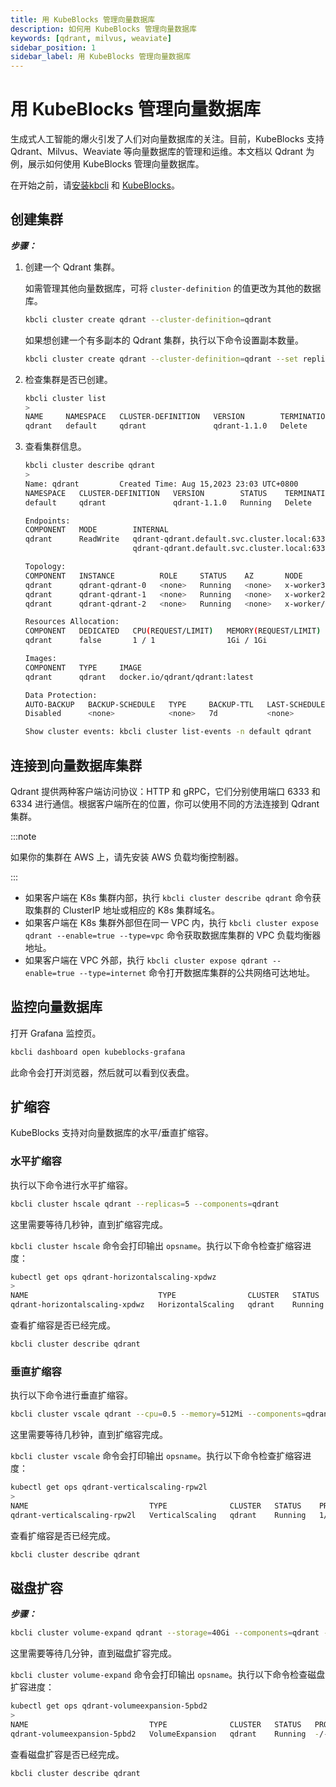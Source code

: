 ```yaml
---
title: 用 KubeBlocks 管理向量数据库
description: 如何用 KubeBlocks 管理向量数据库
keywords: [qdrant, milvus, weaviate]
sidebar_position: 1
sidebar_label: 用 KubeBlocks 管理向量数据库
---
```


# 用 KubeBlocks 管理向量数据库

生成式人工智能的爆火引发了人们对向量数据库的关注。目前，KubeBlocks 支持 Qdrant、Milvus、Weaviate 等向量数据库的管理和运维。本文档以 Qdrant 为例，展示如何使用 KubeBlocks 管理向量数据库。

在开始之前，请[安装kbcli](./../installation/install-with-kbcli/install-kbcli.md) 和 [KubeBlocks](./../installation/install-with-helm/install-kubeblocks-with-helm.md)。

## 创建集群

***步骤：***

1. 创建一个 Qdrant 集群。

   如需管理其他向量数据库，可将 `cluster-definition` 的值更改为其他的数据库。

   ```bash
   kbcli cluster create qdrant --cluster-definition=qdrant
   ```

   如果想创建一个有多副本的 Qdrant 集群，执行以下命令设置副本数量。

   ```bash
   kbcli cluster create qdrant --cluster-definition=qdrant --set replicas=3
   ```

2. 检查集群是否已创建。

   ```bash
   kbcli cluster list
   >
   NAME     NAMESPACE   CLUSTER-DEFINITION   VERSION        TERMINATION-POLICY   STATUS    CREATED-TIME
   qdrant   default     qdrant               qdrant-1.1.0   Delete               Running   Aug 15,2023 23:03 UTC+0800
   ```

3. 查看集群信息。

   ```bash
   kbcli cluster describe qdrant
   >
   Name: qdrant         Created Time: Aug 15,2023 23:03 UTC+0800
   NAMESPACE   CLUSTER-DEFINITION   VERSION        STATUS    TERMINATION-POLICY
   default     qdrant               qdrant-1.1.0   Running   Delete

   Endpoints:
   COMPONENT   MODE        INTERNAL                                       EXTERNAL
   qdrant      ReadWrite   qdrant-qdrant.default.svc.cluster.local:6333   <none>
                           qdrant-qdrant.default.svc.cluster.local:6334

   Topology:
   COMPONENT   INSTANCE          ROLE     STATUS    AZ       NODE                   CREATED-TIME
   qdrant      qdrant-qdrant-0   <none>   Running   <none>   x-worker3/172.20.0.3   Aug 15,2023 23:03 UTC+0800
   qdrant      qdrant-qdrant-1   <none>   Running   <none>   x-worker2/172.20.0.5   Aug 15,2023 23:03 UTC+0800
   qdrant      qdrant-qdrant-2   <none>   Running   <none>   x-worker/172.20.0.2    Aug 15,2023 23:04 UTC+0800

   Resources Allocation:
   COMPONENT   DEDICATED   CPU(REQUEST/LIMIT)   MEMORY(REQUEST/LIMIT)   STORAGE-SIZE   STORAGE-CLASS
   qdrant      false       1 / 1                1Gi / 1Gi               data:20Gi      standard

   Images:
   COMPONENT   TYPE     IMAGE
   qdrant      qdrant   docker.io/qdrant/qdrant:latest

   Data Protection:
   AUTO-BACKUP   BACKUP-SCHEDULE   TYPE     BACKUP-TTL   LAST-SCHEDULE   RECOVERABLE-TIME
   Disabled      <none>            <none>   7d           <none>          <none>

   Show cluster events: kbcli cluster list-events -n default qdrant
   ```

## 连接到向量数据库集群

Qdrant 提供两种客户端访问协议：HTTP 和 gRPC，它们分别使用端口 6333 和 6334 进行通信。根据客户端所在的位置，你可以使用不同的方法连接到 Qdrant 集群。

:::note

如果你的集群在 AWS 上，请先安装 AWS 负载均衡控制器。

:::

- 如果客户端在 K8s 集群内部，执行 `kbcli cluster describe qdrant` 命令获取集群的 ClusterIP 地址或相应的 K8s 集群域名。
- 如果客户端在 K8s 集群外部但在同一 VPC 内，执行 `kbcli cluster expose qdrant --enable=true --type=vpc` 命令获取数据库集群的 VPC 负载均衡器地址。
- 如果客户端在 VPC 外部，执行 `kbcli cluster expose qdrant --enable=true --type=internet` 命令打开数据库集群的公共网络可达地址。

## 监控向量数据库

打开 Grafana 监控页。

```bash
kbcli dashboard open kubeblocks-grafana
```

此命令会打开浏览器，然后就可以看到仪表盘。

## 扩缩容

KubeBlocks 支持对向量数据库的水平/垂直扩缩容。

### 水平扩缩容

执行以下命令进行水平扩缩容。

```bash
kbcli cluster hscale qdrant --replicas=5 --components=qdrant
```

这里需要等待几秒钟，直到扩缩容完成。

`kbcli cluster hscale` 命令会打印输出 `opsname`。执行以下命令检查扩缩容进度：

```bash
kubectl get ops qdrant-horizontalscaling-xpdwz
>
NAME                             TYPE                CLUSTER   STATUS    PROGRESS   AGE
qdrant-horizontalscaling-xpdwz   HorizontalScaling   qdrant    Running   0/2        16s
```

查看扩缩容是否已经完成。

```bash
kbcli cluster describe qdrant
```

### 垂直扩缩容

执行以下命令进行垂直扩缩容。

```bash
kbcli cluster vscale qdrant --cpu=0.5 --memory=512Mi --components=qdrant 
```

这里需要等待几秒钟，直到扩缩容完成。

`kbcli cluster vscale` 命令会打印输出 `opsname`。执行以下命令检查扩缩容进度：

```bash
kubectl get ops qdrant-verticalscaling-rpw2l
>
NAME                           TYPE              CLUSTER   STATUS    PROGRESS   AGE
qdrant-verticalscaling-rpw2l   VerticalScaling   qdrant    Running   1/5        44s
```

查看扩缩容是否已经完成。

```bash
kbcli cluster describe qdrant
```

## 磁盘扩容

***步骤：***

```bash
kbcli cluster volume-expand qdrant --storage=40Gi --components=qdrant -t data
```

这里需要等待几分钟，直到磁盘扩容完成。

`kbcli cluster volume-expand` 命令会打印输出 `opsname`。执行以下命令检查磁盘扩容进度：

```bash
kubectl get ops qdrant-volumeexpansion-5pbd2
>
NAME                           TYPE              CLUSTER   STATUS   PROGRESS   AGE
qdrant-volumeexpansion-5pbd2   VolumeExpansion   qdrant    Running  -/-        67s
```

查看磁盘扩容是否已经完成。

```bash
kbcli cluster describe qdrant
```